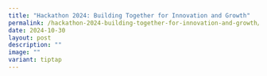 ```yaml
---
title: "Hackathon 2024: Building Together for Innovation and Growth"
permalink: /hackathon-2024-building-together-for-innovation-and-growth/
date: 2024-10-30
layout: post
description: ""
image: ""
variant: tiptap
---
```

